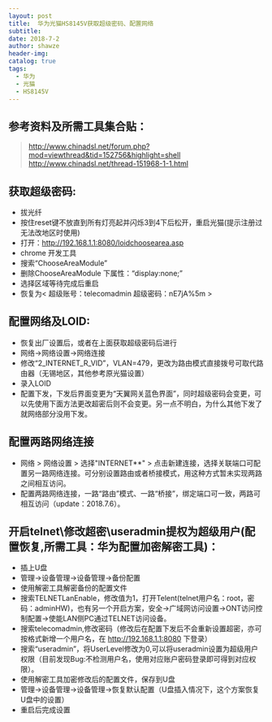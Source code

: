 ```yaml
---
layout: post
title:  华为光猫HS8145V获取超级密码、配置网络
subtitle: 
date: 2018-7-2
author: shawze
header-img: 
catalog: true
tags:
  - 华为
  - 光猫
  - HS8145V
---
```

## 参考资料及所需工具集合贴：
> http://www.chinadsl.net/forum.php?mod=viewthread&tid=152756&highlight=shell  
> http://www.chinadsl.net/thread-151968-1-1.html

## 获取超级密码:

- 拔光纤
- 按住reset键不放直到所有灯亮起并闪烁3到4下后松开，重启光猫(提示注册过无法改地区时使用)
- 打开：http://192.168.1.1:8080/loidchoosearea.asp 
- chrome 开发工具
- 搜索“ChooseAreaModule”
- 删除ChooseAreaModule <TD>下属性：“display:none;”
- 选择区域等待完成后重启
- 恢复为< 超级账号：telecomadmin 超级密码：nE7jA%5m >

## 配置网络及LOID:
- 恢复出厂设置后，或者在上面获取超级密码后进行
- 网络->网络设置->网络连接
- 修改“2_INTERNET_R_VID”，VLAN=479，更改为路由模式直接拨号可取代路由器（无锡地区，其他参考原光猫设置）
- 录入LOID
- 配置下发，下发后界面变更为“天翼网关蓝色界面”，同时超级密码会变更，可以先使用下面方法更改超密后则不会变更。另一点不明白，为什么其他下发了就网络部分没用下发。

## 配置两路网络连接
- 网络 > 网络设置 > 选择"INTERNET**" > 点击新建连接，选择关联端口可配置另一路网络连接。可分别设置路由或者桥接模式，用这种方式暂未实现两路之间相互访问。
- 配置两路网络连接，一路“路由”模式、一路“桥接”，绑定端口可一致，两路可相互访问（update：2018.7.6）。

## 开启telnet\修改超密\useradmin提权为超级用户(配置恢复,所需工具：华为配置加密解密工具)： 
- 插上U盘
- 管理->设备管理->设备管理->备份配置
- 使用解密工具解密备份的配置文件
- 搜索TELNETLanEnable，修改值为1，打开Telent(telnet用户名：root，密码：adminHW)，也有另一个开启方案，安全->广域网访问设置->ONT访问控制配置->使能LAN侧PC通过TELNET访问设备。
- 搜索telecomadmin,修改密码（修改后在配置下发后不会重新设置超密，亦可按格式新增一个用户名，在 http://192.168.1.1:8080 下登录）
- 搜索“useradmin”，将UserLevel修改为0,可以将useradmin设置为超级用户权限（目前发现Bug:不检测用户名，使用对应账户密码登录即可得到对应权限）。
- 使用解密工具加密修改后的配置文件，保存到U盘
- 管理->设备管理->设备管理->恢复默认配置（U盘插入情况下，这个方案恢复U盘中的设置）
- 重启后完成设置

